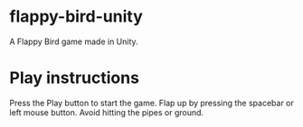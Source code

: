 # flappy-bird-unity

A Flappy Bird game made in Unity.

# Play instructions

Press the Play button to start the game. Flap up by pressing the spacebar or left mouse button. Avoid hitting the pipes or ground.

